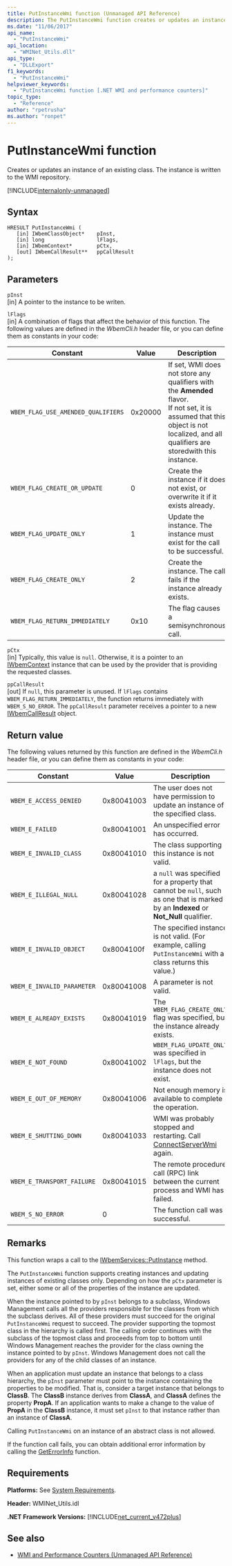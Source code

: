 ```yaml
---
title: PutInstanceWmi function (Unmanaged API Reference)
description: The PutInstanceWmi function creates or updates an instance of an existing class.
ms.date: "11/06/2017"
api_name: 
  - "PutInstanceWmi"
api_location: 
  - "WMINet_Utils.dll"
api_type: 
  - "DLLExport"
f1_keywords: 
  - "PutInstanceWmi"
helpviewer_keywords: 
  - "PutInstanceWmi function [.NET WMI and performance counters]"
topic_type: 
  - "Reference"
author: "rpetrusha"
ms.author: "ronpet"
---
```

# PutInstanceWmi function
Creates or updates an instance of an existing class. The instance is written to the WMI repository. 

[!INCLUDE[internalonly-unmanaged](../../../../includes/internalonly-unmanaged.md)]
  
## Syntax  
  
```  
HRESULT PutInstanceWmi (
   [in] IWbemClassObject*    pInst,
   [in] long                 lFlags,
   [in] IWbemContext*        pCtx,
   [out] IWbemCallResult**   ppCallResult
); 
```  

## Parameters

`pInst`    
[in] A pointer to the instance to be writen.

`lFlags`   
[in] A combination of flags that affect the behavior of this function. The following values are defined in the *WbemCli.h* header file, or you can define them as constants in your code: 

|Constant  |Value  |Description  |
|---------|---------|---------|
| `WBEM_FLAG_USE_AMENDED_QUALIFIERS` | 0x20000 | If set, WMI does not store any qualifiers with the **Amended** flavor. </br> If not set, it is assumed that this object is not localized, and all qualifiers are storedwith this instance. |
| `WBEM_FLAG_CREATE_OR_UPDATE` | 0 | Create the instance if it does not exist, or overwrite it if it exists already. |
| `WBEM_FLAG_UPDATE_ONLY` | 1 | Update the instance. The instance must exist for the call to be successful. |
| `WBEM_FLAG_CREATE_ONLY` | 2 | Create the instance. The call fails if the instance already exists. |
| `WBEM_FLAG_RETURN_IMMEDIATELY` | 0x10 | The flag causes a semisynchronous call. |

`pCtx`  
[in] Typically, this value is `null`. Otherwise, it is a pointer to an [IWbemContext](/windows/desktop/api/wbemcli/nn-wbemcli-iwbemcontext) instance that can be used by the provider that is providing the requested classes. 

`ppCallResult`  
[out] If `null`, this parameter is unused. If `lFlags` contains `WBEM_FLAG_RETURN_IMMEDIATELY`, the function returns immediately with `WBEM_S_NO_ERROR`. The `ppCallResult` parameter receives a pointer to a new [IWbemCallResult](/windows/desktop/api/wbemcli/nn-wbemcli-iwbemcallresult) object.

## Return value

The following values returned by this function are defined in the *WbemCli.h* header file, or you can define them as constants in your code:

|Constant  |Value  |Description  |
|---------|---------|---------|
| `WBEM_E_ACCESS_DENIED` | 0x80041003 | The user does not have permission to update an instance of the specified class. |
| `WBEM_E_FAILED` | 0x80041001 | An unspecified error has occurred. |
| `WBEM_E_INVALID_CLASS` | 0x80041010 | The class supporting this instance is not valid. |
| `WBEM_E_ILLEGAL_NULL` | 0x80041028 | a `null` was specified for a property that cannot be `null`, such as one that is marked by an **Indexed** or **Not_Null** qualifier. |
| `WBEM_E_INVALID_OBJECT` | 0x8004100f | The specified instance is not valid. (For example, calling `PutInstanceWmi` with a class returns this value.) |
| `WBEM_E_INVALID_PARAMETER` | 0x80041008 | A parameter is not valid. |
| `WBEM_E_ALREADY_EXISTS` | 0x80041019 | The `WBEM_FLAG_CREATE_ONLY` flag was specified, but the instance already exists. |
| `WBEM_E_NOT_FOUND` | 0x80041002 | `WBEM_FLAG_UPDATE_ONLY` was specified in `lFlags`, but the instance does not exist. |
| `WBEM_E_OUT_OF_MEMORY` | 0x80041006 | Not enough memory is available to complete the operation. |
| `WBEM_E_SHUTTING_DOWN` | 0x80041033 | WMI was probably stopped and restarting. Call [ConnectServerWmi](connectserverwmi.md) again. |
| `WBEM_E_TRANSPORT_FAILURE` | 0x80041015 | The remote procedure call (RPC) link between the current process and WMI has failed. |
| `WBEM_S_NO_ERROR` | 0 | The function call was successful. |
  
## Remarks

This function wraps a call to the [IWbemServices::PutInstance](/windows/desktop/api/wbemcli/nf-wbemcli-iwbemservices-putinstance) method.

The `PutInstanceWmi` function supports creating instances and updating instances of existing classes only.  Depending on how the `pCtx` parameter is set, either some or all of the properties of the instance are updated. 

When the instance pointed to by `pInst` belongs to a subclass, Windows Management calls all the providers responsible for the classes from which the subclass derives. All of these providers must succeed for the original `PutInstanceWmi` request to succeed. The provider supporting the topmost class in the hierarchy is called first. The calling order continues with the subclass of the topmost class and proceeds from top to bottom until Windows Management reaches the provider for the class owning the instance pointed to by `pInst`.
Windows Management does not call the providers for any of the child classes of an instance. 

When an application must update an instance that belongs to a class hierarchy, the `pInst` parameter must point to the instance containing the properties to be modified. That is, consider a target instance that belongs to **ClassB**. The **ClassB** instance derives from **ClassA**, and **ClassA** defines the property **PropA**. If an application wants to make a change to the value of **PropA** in the **ClassB** instance, it must set `pInst` to that instance rather than an instance of **ClassA**.

Calling `PutInstanceWmi` on an instance of an abstract class is not allowed.

If the function call fails, you can obtain additional error information by calling the [GetErrorInfo](geterrorinfo.md) function.

## Requirements  
 **Platforms:** See [System Requirements](../../../../docs/framework/get-started/system-requirements.md).  
  
 **Header:** WMINet_Utils.idl  
  
 **.NET Framework Versions:** [!INCLUDE[net_current_v472plus](../../../../includes/net-current-v472plus.md)]  
  
## See also
- [WMI and Performance Counters (Unmanaged API Reference)](index.md)
